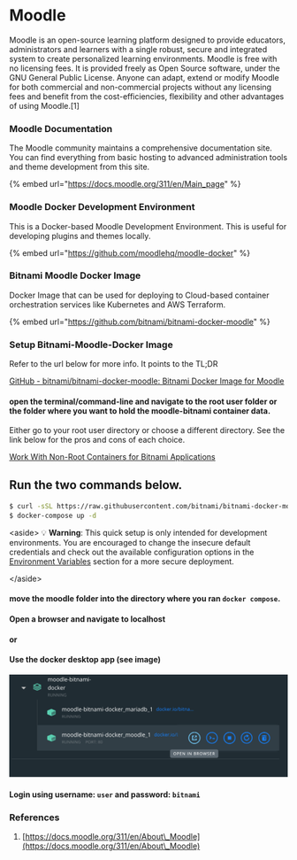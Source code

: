 # Moodle

Moodle is an open-source learning platform designed to provide educators, administrators and learners with a single robust, secure and integrated system to create personalized learning environments. Moodle is free with no licensing fees. It is provided freely as Open Source software, under the GNU General Public License. Anyone can adapt, extend or modify Moodle for both commercial and non-commercial projects without any licensing fees and benefit from the cost-efficiencies, flexibility and other advantages of using Moodle.\[1]

### Moodle Documentation

The Moodle community maintains a comprehensive documentation site. You can find everything from basic hosting to advanced administration tools and theme development from this site.

{% embed url="https://docs.moodle.org/311/en/Main_page" %}

### Moodle Docker Development Environment

This is a Docker-based Moodle Development Environment. This is useful for developing plugins and themes locally.

{% embed url="https://github.com/moodlehq/moodle-docker" %}

### Bitnami Moodle Docker Image

Docker Image that can be used for deploying to Cloud-based container orchestration services like Kubernetes and AWS Terraform.

{% embed url="https://github.com/bitnami/bitnami-docker-moodle" %}

### Setup Bitnami-Moodle-Docker Image

Refer to the url below for more info. It points to the TL;DR

[GitHub - bitnami/bitnami-docker-moodle: Bitnami Docker Image for Moodle](https://github.com/bitnami/bitnami-docker-moodle#tldr)



#### open the terminal/command-line and navigate to the root user folder or the folder where you want to hold the moodle-bitnami container data.

Either go to your root user directory or choose a different directory. See the link below for the pros and cons of each choice.

[Work With Non-Root Containers for Bitnami Applications](https://docs.bitnami.com/tutorials/work-with-non-root-containers/)

## Run the two commands below.

```bash
$ curl -sSL https://raw.githubusercontent.com/bitnami/bitnami-docker-moodle/master/docker-compose.yml > docker-compose.yml
$ docker-compose up -d
```

\<aside> 💡 **Warning**: This quick setup is only intended for development environments. You are encouraged to change the insecure default credentials and check out the available configuration options in the [Environment Variables](https://github.com/bitnami/bitnami-docker-moodle#environment-variables) section for a more secure deployment.

\</aside>



#### move the moodle folder into the directory where you ran `docker compose`.



#### Open a browser and navigate to localhost

#### or&#x20;

#### Use the docker desktop app (see image)

![](../../../.gitbook/assets/docker-moodle.png)

#### Login using username: `user` and password: `bitnami`

### References

1. [https://docs.moodle.org/311/en/About\_Moodle](https://docs.moodle.org/311/en/About\_Moodle)
